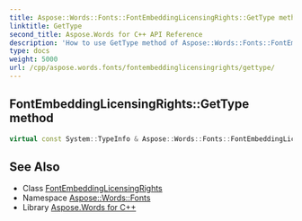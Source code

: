 ```yaml
---
title: Aspose::Words::Fonts::FontEmbeddingLicensingRights::GetType method
linktitle: GetType
second_title: Aspose.Words for C++ API Reference
description: 'How to use GetType method of Aspose::Words::Fonts::FontEmbeddingLicensingRights class in C++.'
type: docs
weight: 5000
url: /cpp/aspose.words.fonts/fontembeddinglicensingrights/gettype/
---
```

## FontEmbeddingLicensingRights::GetType method




```cpp
virtual const System::TypeInfo & Aspose::Words::Fonts::FontEmbeddingLicensingRights::GetType() const override
```

## See Also

* Class [FontEmbeddingLicensingRights](../)
* Namespace [Aspose::Words::Fonts](../../)
* Library [Aspose.Words for C++](../../../)
